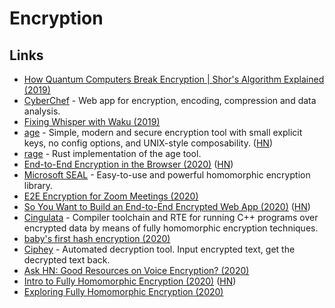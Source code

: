 # Encryption

## Links

- [How Quantum Computers Break Encryption | Shor's Algorithm Explained (2019)](https://www.youtube.com/watch?v=lvTqbM5Dq4Q)
- [CyberChef](https://github.com/gchq/CyberChef) - Web app for encryption, encoding, compression and data analysis.
- [Fixing Whisper with Waku (2019)](https://vac.dev/fixing-whisper-with-waku)
- [age](https://github.com/FiloSottile/age) - Simple, modern and secure encryption tool with small explicit keys, no config options, and UNIX-style composability. ([HN](https://news.ycombinator.com/item?id=21895671))
- [rage](https://github.com/str4d/rage) - Rust implementation of the age tool.
- [End-to-End Encryption in the Browser (2020)](https://blog.excalidraw.com/end-to-end-encryption/) ([HN](https://news.ycombinator.com/item?id=22663435))
- [Microsoft SEAL](https://github.com/microsoft/SEAL) - Easy-to-use and powerful homomorphic encryption library.
- [E2E Encryption for Zoom Meetings (2020)](https://github.com/zoom/zoom-e2e-whitepaper/blob/master/zoom_e2e.pdf)
- [So You Want to Build an End-to-End Encrypted Web App (2020)](https://www.zfnd.org/blog/so-you-want-an-e2e-encrypted-webapp/) ([HN](https://news.ycombinator.com/item?id=23426564))
- [Cingulata](https://github.com/CEA-LIST/Cingulata) - Compiler toolchain and RTE for running C++ programs over encrypted data by means of fully homomorphic encryption techniques.
- [baby's first hash encryption (2020)](https://www.thefragehaver.com/posts/encryptionone/)
- [Ciphey](https://github.com/Ciphey/Ciphey) - Automated decryption tool. Input encrypted text, get the decrypted text back.
- [Ask HN: Good Resources on Voice Encryption? (2020)](https://news.ycombinator.com/item?id=23712006)
- [Intro to Fully Homomorphic Encryption (2020)](http://blog.higashi.tech/2020/06/16/fhe_01.html) ([HN](https://news.ycombinator.com/item?id=23721661))
- [Exploring Fully Homomorphic Encryption (2020)](https://vitalik.ca/general/2020/07/20/homomorphic.html)
